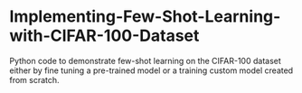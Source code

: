 # Implementing-Few-Shot-Learning-with-CIFAR-100-Dataset
Python code to demonstrate few-shot learning on the CIFAR-100 dataset either by fine tuning a pre-trained model or a training custom model created from scratch.
